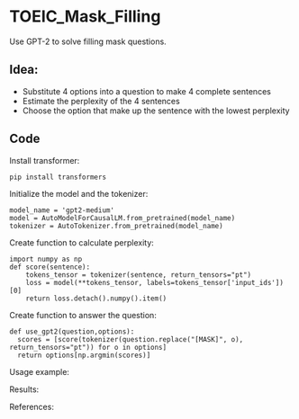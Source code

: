 # TOEIC_Mask_Filling
Use GPT-2 to solve filling mask questions.

## Idea:
- Substitute 4 options into a question to make 4 complete sentences
- Estimate the perplexity of the 4 sentences 
- Choose the option that make up the sentence with the lowest perplexity

## Code

Install transformer:
```
pip install transformers
```

Initialize the model and the tokenizer:

```
model_name = 'gpt2-medium'
model = AutoModelForCausalLM.from_pretrained(model_name)
tokenizer = AutoTokenizer.from_pretrained(model_name)
```

Create function to calculate perplexity:

```
import numpy as np
def score(sentence):
    tokens_tensor = tokenizer(sentence, return_tensors="pt")
    loss = model(**tokens_tensor, labels=tokens_tensor['input_ids'])[0]
    return loss.detach().numpy().item()
```

Create function to answer the question:

```
def use_gpt2(question,options):
  scores = [score(tokenizer(question.replace("[MASK]", o), return_tensors="pt")) for o in options]
  return options[np.argmin(scores)]
```

Usage example:

Results:

References:

